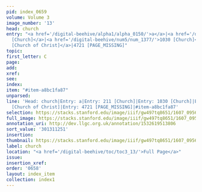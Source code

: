 ```yaml
---
pid: index_0659
volume: Volume 3
image_number: '13'
head: church
entry: "<a href='/digital-beehive/alpha1/alpha_0150/'>a</a>|<a href='/digital-beehive/num1/num_0223/'>211
  [Church]</a>|<a href='/digital-beehive/num5/num_1377/'>1030 [Church]</a>|<a href='/digital-beehive/num6/num_1945/'>1369
  [Church of Christ]</a>|4721 [PAGE_MISSING]"
topic:
first_letter: C
page:
add:
xref:
see:
index:
item: "#item-a8bc1fa87"
unparsed:
line: 'Head: church|Entry: a|Entry: 211 [Church]|Entry: 1030 [Church]|Entry: 1369
  [Church of Christ]|Entry: 4721 [PAGE_MISSING]|#item-a8bc1fa87'
selection: https://stacks.stanford.edu/image/iiif/gw497tq8651/1607_0956/163,1251,672,133/full/0/default.jpg
full_image: https://stacks.stanford.edu/image/iiif/gw497tq8651/1607_0956/full/full/0/default.jpg
annotation_uri: http://dev.llgc.org.uk/annotation/1532619513806
sort_value: '301311251'
insertion:
thumbnail: https://stacks.stanford.edu/image/iiif/gw497tq8651/1607_0956/163,1251,672,133/150,/0/default.jpg
label: church
location: "<a href='/digital-beehive/toc/toc3_13/'>Full Page</a>"
issue:
insertion_xref:
order: '0658'
layout: index_item
collection: index1
---
```

